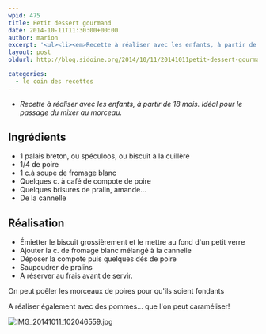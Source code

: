 ```yaml
---
wpid: 475
title: Petit dessert gourmand
date: 2014-10-11T11:30:00+00:00
author: marion
excerpt: '<ul><li><em>Recette à réaliser avec les enfants, à partir de 18 mois. Idéal pour le passage du mixer au morceau.</em></li> </ul>'
layout: post
oldurl: http://blog.sidoine.org/2014/10/11/20141011petit-dessert-gourmand/

categories:
  - le coin des recettes
---
```

  * _Recette à réaliser avec les enfants, à partir de 18 mois. Idéal pour le passage du mixer au morceau._

## Ingrédients

- 1 palais breton, ou spéculoos, ou biscuit à la cuillère
- 1/4 de poire
- 1 c.à soupe de fromage blanc
- Quelques c. à café de compote de poire
- Quelques brisures de pralin, amande...
- De la cannelle

## Réalisation

  * Émietter le biscuit grossièrement et le mettre au fond d'un petit verre
  * Ajouter la c. de fromage blanc mélangé à la cannelle
  * Déposer la compote puis quelques dés de poire
  * Saupoudrer de pralins
  * A réserver au frais avant de servir.

On peut poêler les morceaux de poires pour qu'ils soient fondants

A réaliser également avec des pommes... que l'on peut caraméliser!

![IMG_20141011_102046559.jpg](/media/2014/IMG_20141011_102046559.jpg)

